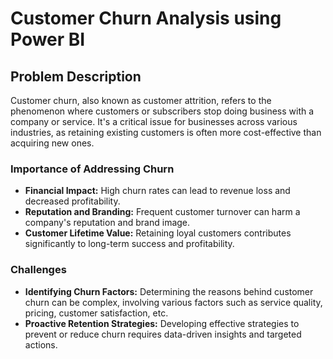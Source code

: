# Customer Churn Analysis using Power BI

## Problem Description

Customer churn, also known as customer attrition, refers to the phenomenon where customers or subscribers stop doing business with a company or service. It's a critical issue for businesses across various industries, as retaining existing customers is often more cost-effective than acquiring new ones.

### Importance of Addressing Churn

- **Financial Impact:** High churn rates can lead to revenue loss and decreased profitability.
- **Reputation and Branding:** Frequent customer turnover can harm a company's reputation and brand image.
- **Customer Lifetime Value:** Retaining loyal customers contributes significantly to long-term success and profitability.

### Challenges

- **Identifying Churn Factors:** Determining the reasons behind customer churn can be complex, involving various factors such as service quality, pricing, customer satisfaction, etc.
- **Proactive Retention Strategies:** Developing effective strategies to prevent or reduce churn requires data-driven insights and targeted actions.
